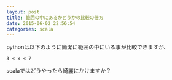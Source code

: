 ```yaml
---
layout: post
title: 範囲の中にあるかどうかの比較の仕方
date: 2015-06-02 22:56:54
categories: scala
---
```

<p>pythonは以下のように簡潔に範囲の中にいる事が比較できますが、</p>

<pre><code>3 &lt; x &lt; 7
</code></pre>

<p>scalaではどうやったら綺麗にかけますか？</p>

